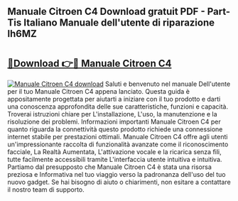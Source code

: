 ## Manuale Citroen C4 Download gratuit PDF - Part-Tis Italiano Manuale dell'utente di riparazione lh6MZ

# <h2><a href="http://dfgezkr.blite.top/?on=Manuale+Citroen+C4">🔗Download 👉🔴 Manuale Citroen C4</a></h2>

[![Manuale Citroen C4 download](https://i.imgur.com/lujVjoI.png)](http://dfgezkr.blite.top/?on=Manuale+Citroen+C4)
Saluti e benvenuto nel manuale Dell'utente per il tuo Manuale Citroen C4 appena lanciato. Questa guida è appositamente progettata per aiutarti a iniziare con il tuo prodotto e darti una conoscenza approfondita delle sue caratteristiche, funzioni e capacità. Troverai istruzioni chiare per L'installazione, L'uso, la manutenzione e la risoluzione dei problemi. Informazioni importanti Manuale Citroen C4 per quanto riguarda la connettività questo prodotto richiede una connessione internet stabile per prestazioni ottimali. Manuale Citroen C4 offre agli utenti un'impressionante raccolta di funzionalità avanzate come il riconoscimento facciale, La Realtà Aumentata, L'attivazione vocale e la ricarica senza fili, tutte facilmente accessibili tramite L'interfaccia utente intuitiva e intuitiva. Partiamo dal presupposto che Manuale Citroen C4 è stata una risorsa preziosa e Informativa nel tuo viaggio verso la padronanza dell'uso del tuo nuovo gadget. Se hai bisogno di aiuto o chiarimenti, non esitare a contattare il nostro team di supporto.
